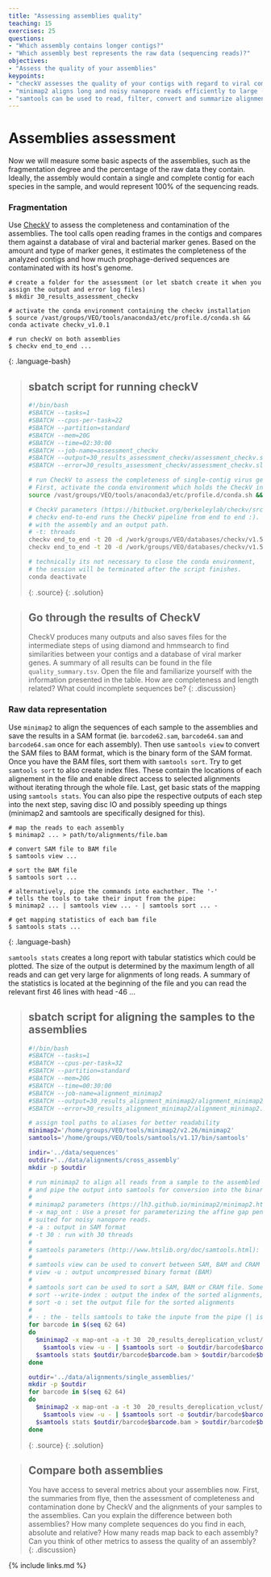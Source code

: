 ```yaml
---
title: "Assessing assemblies quality"
teaching: 15
exercises: 25
questions:
- "Which assembly contains longer contigs?"
- "Which assembly best represents the raw data (sequencing reads)?"
objectives:
- "Assess the quality of your assemblies"
keypoints:
- "checkV assesses the quality of your contigs with regard to viral completeness and contamination"
- "minimap2 aligns long and noisy nanopore reads efficiently to large (meta)genomes"
- "samtools can be used to read, filter, convert and summarize alignments"
---
```


# Assemblies assessment

Now we will measure some basic aspects of the assemblies, such as the fragmentation degree and the 
percentage of the raw data they contain. Ideally, the assembly would contain a single and complete 
contig for each species in the sample, and would represent 100% of the sequencing reads.

### Fragmentation

Use [CheckV](https://bitbucket.org/berkeleylab/checkv/src/master/) to assess the completeness 
and contamination of the assemblies. The tool calls open reading frames in the contigs and 
compares them against a database of viral and bacterial marker genes. Based on the amount and 
type of marker genes, it estimates the completeness of the analyzed contigs and how much 
prophage-derived sequences are contaminated with its host's genome.

~~~
# create a folder for the assessment (or let sbatch create it when you assign the output and error log files)
$ mkdir 30_results_assessment_checkv

# activate the conda environment containing the checkv installation
$ source /vast/groups/VEO/tools/anaconda3/etc/profile.d/conda.sh && conda activate checkv_v1.0.1

# run checkV on both assemblies
$ checkv end_to_end ...
~~~
{: .language-bash}

> ## sbatch script for running checkV
> ```bash
> #!/bin/bash
> #SBATCH --tasks=1
> #SBATCH --cpus-per-task=22
> #SBATCH --partition=standard
> #SBATCH --mem=20G
> #SBATCH --time=02:30:00
> #SBATCH --job-name=assessment_checkv
> #SBATCH --output=30_results_assessment_checkv/assessment_checkv.slurm.%j.out
> #SBATCH --error=30_results_assessment_checkv/assessment_checkv.slurm.%j.err
> 
> # run CheckV to assess the completeness of single-contig virus genomes.
> # First, activate the conda environment which holds the CheckV installation on draco:
> source /vast/groups/VEO/tools/anaconda3/etc/profile.d/conda.sh && conda activate checkv_v1.0.1
>
> # CheckV parameters (https://bitbucket.org/berkeleylab/checkv/src/master/#markdown-header-running-checkv)
> # checkv end-to-end runs the CheckV pipeline from end to end :). It expects an input fasta file 
> # with the assembly and an output path.
> # -t: threads
> checkv end_to_end -t 20 -d /work/groups/VEO/databases/checkv/v1.5 20_results_dereplication_vclust/cross_assembly/assembly.fasta 30_results_assessment_checkv/cross_assembly
> checkv end_to_end -t 20 -d /work/groups/VEO/databases/checkv/v1.5 20_results_dereplication_vclust/single_assemblies/assembly.fasta 30_results_assessment_checkv/single_assemblies
> 
> # technically its not necessary to close the conda environment, 
> # the session will be terminated after the script finishes.
> conda deactivate
> ```
> {: .source}
{: .solution}

> ## Go through the results of CheckV
> CheckV produces many outputs and also saves files for the intermediate steps of using
> diamond and hmmsearch to find similarities between your contigs and a database of viral
> marker genes. A summary of all results can be found in the file `quality_summary.tsv`.
> Open the file and familiarize yourself with the information presented in the table. How
> are completeness and length related? What could incomplete sequences be? 
{: .discussion}

### Raw data representation

Use `minimap2` to align the sequences of each sample to the assemblies and save the results 
in a SAM format (ie. `barcode62.sam`, `barcode64.sam` and `barcode64.sam` once for each 
assembly). Then use `samtools view` to convert the SAM files to BAM format, which is the 
binary form of the SAM format. Once you have the BAM files, sort them with `samtools sort`. 
Try to get `samtools sort` to also create index files. These contain the locations of each
alignement in the file and enable direct access to selected alignments without iterating 
through the whole file. Last, get basic stats of the mapping using `samtools stats`. You 
can also pipe the respective outputs of each step into the next step, saving disc IO and 
possibly speeding up things (minimap2 and samtools are specifically designed for this).

~~~
# map the reads to each assembly
$ minimap2 ... > path/to/alignments/file.bam

# convert SAM file to BAM file
$ samtools view ...

# sort the BAM file
$ samtools sort ...

# alternatively, pipe the commands into eachother. The '-'
# tells the tools to take their input from the pipe:
$ minimap2 ... | samtools view ... - | samtools sort ... -

# get mapping statistics of each bam file
$ samtools stats ...
~~~
{: .language-bash}

`samtools stats` creates a long report with tabular statistics which could be plotted. 
The size of the output is determined by the maximum length of all reads and can get very 
large for alignments of long reads. A summary of the statistics is located at the beginning
of the file and you can read the relevant first 46 lines with head -46 ...

> ## sbatch script for aligning the samples to the assemblies
> ```bash
> #!/bin/bash
> #SBATCH --tasks=1
> #SBATCH --cpus-per-task=32
> #SBATCH --partition=standard
> #SBATCH --mem=20G
> #SBATCH --time=00:30:00
> #SBATCH --job-name=alignment_minimap2
> #SBATCH --output=30_results_alignment_minimap2/alignment_minimap2.slurm.%j.out
> #SBATCH --error=30_results_alignment_minimap2/alignment_minimap2.slurm.%j.err
> 
> # assign tool paths to aliases for better readability
> minimap2='/home/groups/VEO/tools/minimap2/v2.26/minimap2'
> samtools='/home/groups/VEO/tools/samtools/v1.17/bin/samtools'
>
> indir='../data/sequences'
> outdir='../data/alignments/cross_assembly'
> mkdir -p $outdir
> 
> # run minimap2 to align all reads from a sample to the assembled contigs
> # and pipe the output into samtools for conversion into the binary bam format
> #
> # minimap2 parameters (https://lh3.github.io/minimap2/minimap2.html):
> # -x map_ont : Use a preset for parameterizing the affine gap penalty model for the extension of matched seeds
> # suited for noisy nanopore reads.
> # -a : output in SAM format
> # -t 30 : run with 30 threads
> #
> # samtools parameters (http://www.htslib.org/doc/samtools.html):
> #
> # samtools view can be used to convert between SAM, BAM and CRAM formats.
> # view -u : output uncompressed binary format (BAM)
> #
> # samtools sort can be used to sort a SAM, BAM or CRAM file. Some tools expect sorted alignments.
> # sort --write-index : output the index of the sorted alignments, can reduce file IO when accessing only a subset of the alignments
> # sort -o : set the output file for the sorted alignments
> #
> # - : the - tells samtools to take the inpute from the pipe (| is the piping operator).
> for barcode in $(seq 62 64) 
> do 
>   $minimap2 -x map-ont -a -t 30  20_results_dereplication_vclust/cross_assembly/assembly.fasta $indir/barcode$barcode.fastq.gz | \
>     $samtools view -u - | $samtools sort -o $outdir/barcode$barcode.bam --write-index -
>   $samtools stats $outdir/barcode$barcode.bam > $outdir/barcode$barcode_stats.txt
> done
>
> outdir='../data/alignments/single_assemblies/'
> mkdir -p $outdir
> for barcode in $(seq 62 64) 
> do 
>   $minimap2 -x map-ont -a -t 30  20_results_dereplication_vclust/single_assemblies/assembly.fasta $indir/barcode$barcode.fastq.gz | \
>     $samtools view -u - | $samtools sort -o $outdir/barcode$barcode.bam --write-index -
>   $samtools stats $outdir/barcode$barcode.bam > $outdir/barcode$barcode_stats.txt
> done
> ```
> {: .source}
{: .solution}

> ## Compare both assemblies
> You have access to several metrics about your assemblies now. First, the summaries from flye,
> then the assessment of completeness and contamination done by CheckV and the alignments of your
> samples to the assemblies. Can you explain the difference between both assemblies? How many complete
> sequences do you find in each, absolute and relative? How many reads map back to each assembly? Can
> you think of other metrics to assess the quality of an assembly?
{: .discussion}




{% include links.md %}

